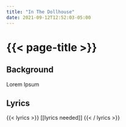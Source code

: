 ```yaml
---
title: "In The Dollhouse"
date: 2021-09-12T12:52:03-05:00
---
```

# {{< page-title >}}

## Background
Lorem Ipsum

## Lyrics
{{< lyrics >}}
[[lyrics needed]]
{{< / lyrics >}}
